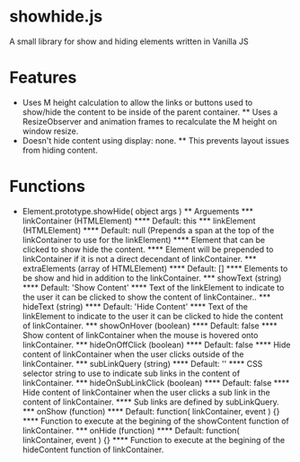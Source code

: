# showhide.js
A small library for show and hiding elements written in Vanilla JS

# Features
* Uses M height calculation to allow the links or buttons used to show/hide the content to be inside of the parent container.
** Uses a ResizeObserver and animation frames to recalculate the M height on window resize.
* Doesn't hide content using display: none.
** This prevents layout issues from hiding content.

# Functions
* Element.prototype.showHide( object args )
** Arguements
*** linkContainer (HTMLElement)
**** Default: this
*** linkElement (HTMLElement)
**** Default: null (Prepends a span at the top of the linkContainer to use for the linkElement)
**** Element that can be clicked to show hide the content.
**** Element will be prepended to linkContainer if it is not a direct decendant of linkContainer.
*** extraElements (array of HTMLElement)
**** Default: []
**** Elements to be show and hid in addition to the linkContainer.
*** showText (string)
**** Default: 'Show Content'
**** Text of the linkElement to indicate to the user it can be clicked to show the content of linkContainer..
*** hideText (string)
**** Default: 'Hide Content'
**** Text of the linkElement to indicate to the user it can be clicked to hide the content of linkContainer.
*** showOnHover (boolean)
**** Default: false
**** Show content of linkContainer when the mouse is hovered onto linkContainer.
*** hideOnOffClick (boolean)
**** Default: false
**** Hide content of linkContainer when the user clicks outside of the linkContainer.
*** subLinkQuery (string)
**** Default: ''
**** CSS selector string to use to indicate sub links in the content of linkContainer.
*** hideOnSubLinkClick (boolean)
**** Default: false
**** Hide content of linkContainer when the user clicks a sub link in the content of linkContainer.
**** Sub links are defined by subLinkQuery.
*** onShow (function)
**** Default: function( linkContainer, event ) {}
**** Function to execute at the begining of the showContent function of linkContainer.
*** onHide (function)
**** Default: function( linkContainer, event ) {}
**** Function to execute at the begining of the hideContent function of linkContainer.

